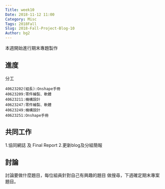 ```yaml
---
Title: week10
Date: 2018-11-12 11:00
Category: Misc
Tags: 2018Fall
Slug: 2018-Fall-Project-Blog-10
Author: bg2
---
```


本週開始進行期末專題製作

<!-- PELICAN_END_SUMMARY -->

進度
----

分工

    40623202(組長):Onshape手冊
    40623209:零件繪製、軟體
    40623211:機構設計
    40623247:零件繪製、軟體
    40623249:機構設計
    40623251:Onshape手冊

共同工作
----

1.協同網誌 及 Final Report
2.更新blog及分組簡報

討論
----

討論要做什麼題目，每位組員針對自己有興趣的題目
做搜尋，下週確定期末專案題目。
